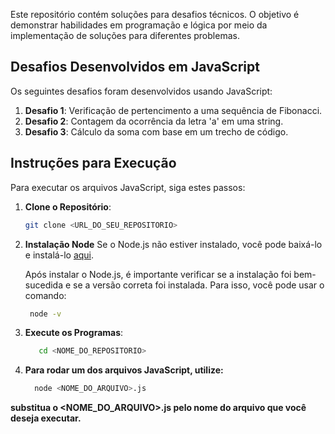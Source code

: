 Este repositório contém soluções para desafios técnicos. 
O objetivo é demonstrar habilidades em programação e lógica por meio da implementação de soluções para diferentes problemas.

## Desafios Desenvolvidos em JavaScript

Os seguintes desafios foram desenvolvidos usando JavaScript:

1. **Desafio 1**: Verificação de pertencimento a uma sequência de Fibonacci.
2. **Desafio 2**: Contagem da ocorrência da letra 'a' em uma string.
3. **Desafio 3**: Cálculo da soma com base em um trecho de código.

## Instruções para Execução

Para executar os arquivos JavaScript, siga estes passos:

1. **Clone o Repositório**:
   ```bash
   git clone <URL_DO_SEU_REPOSITORIO>

2. **Instalação Node**
   Se o Node.js não estiver instalado, você pode baixá-lo e instalá-lo [aqui](https://nodejs.org/en/download/). 

   Após instalar o Node.js, é importante verificar se a instalação foi bem-sucedida e se a versão correta foi instalada. Para isso, você pode usar o comando:
   ```bash
    node -v 

3. **Execute os Programas**: 
     ```bash
        cd <NOME_DO_REPOSITORIO>

4. **Para rodar um dos arquivos JavaScript, utilize:**

    ```bash
      node <NOME_DO_ARQUIVO>.js

**substitua o <NOME_DO_ARQUIVO>.js pelo nome do arquivo que você deseja executar.**

